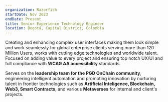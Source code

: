```yaml
---
organization: Razorfish
startDate: Nov 2023
endDate: Present
title: Senior Experience Technology Engineer
location: Bogotá, Capital District, Colombia
---
```


Creating and enhancing complex user interfaces making them look simple and work seamlessly for global enterprise clients serving more than 120 Million Users, works with cutting edge technologies and worldwide talent. Focused on adding value to every project and ensuring top notch UX/UI and full compliance with **WCAG AA accessibility** standards. 

Serves on the **leadership team for the PGD OnChain community**, engineering intelligent automation and promoting innovation by nurturing talent in frontier technologies such as **Artificial Inteligence, Blockchain, Web3, Smart Contracts**, and various **Metaverses** for internal and client's projects.
